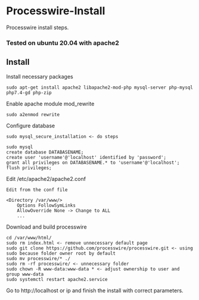 # Processwire-Install
Processwire install steps.

### Tested on ubuntu 20.04 with apache2 ###

## Install ##

Install necessary packages

`sudo apt-get install apache2 libapache2-mod-php mysql-server php-mysql php7.4-gd php-zip`

Enable apache module mod_rewrite

`sudo a2enmod rewrite`

Configure database

```
sudo mysql_secure_installation <- do steps

sudo mysql
create database DATABASENAME;
create user 'username'@'localhost' identified by 'password';
grant all privileges on DATABASENAME.* to 'username'@'localhost';
flush privileges;
```

Edit /etc/apache2/apache2.conf

```
Edit from the conf file

<Directory /var/www/>
    Options FollowSymLinks
    AllowOverride None -> Change to ALL
    ...
```

Download and build processwire

```
cd /var/www/html/
sudo rm index.html <- remove unnecessary default page
sudo git clone https://github.com/processwire/processwire.git <- using sudo because folder owner root by default
sudo mv processwire/* ./
sudo rm -rf processwire/ <- unnecessary folder
sudo chown -R www-data:www-data * <- adjust ownership to user and group www-data
sudo systemctl restart apache2.service
```

Go to http://localhost or ip and finish the install with correct parameters.




